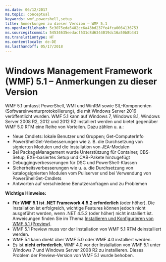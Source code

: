 ```yaml
---
ms.date: 06/12/2017
ms.topic: conceptual
keywords: wmf,powershell,setup
title: Anmerkungen zu dieser Version – WMF 5.1
ms.openlocfilehash: 5c3075eda5482cc6a43bd237fe4fca0064136753
ms.sourcegitcommit: 54534635eedacf531d8d6344019dc16a50b8b441
ms.translationtype: HT
ms.contentlocale: de-DE
ms.lasthandoff: 05/17/2018
---
```

# <a name="windows-management-framework-wmf-51-release-notes"></a>Windows Management Framework (WMF) 5.1 – Anmerkungen zu dieser Version #

WMF 5.1 umfasst PowerShell, WMI und WinRM sowie SIL-Komponenten (Softwareinventurprotokollierung), die mit Windows Server 2016 veröffentlicht wurden.
WMF 5.1 kann auf Windows 7, Windows 8.1, Windows Server 2008 R2, 2012 und 2012 R2 installiert werden und bietet gegenüber WMF 5.0 RTM eine Reihe von Vorteilen. Dazu zählen u. a.:

- Neue Cmdlets: lokale Benutzer und Gruppen; Get-ComputerInfo
- PowerShellGet-Verbesserungen wie z. B. die Durchsetzung von signierten Modulen und die Installation von JEA-Modulen
- Bei PackageManagement wurde Unterstützung für Container, CBS-Setup, EXE-basiertes Setup und CAB-Pakete hinzugefügt
- Debuggingverbesserungen für DSC und PowerShell-Klassen
- Sicherheitsverbesserungen wie u. a. die Durchsetzung von katalogsignierten Modulen vom Pullserver und bei Verwendung von PowerShellGet-Cmdlets
- Antworten auf verschiedene Benutzeranfragen und zu Problemen

**Wichtige Hinweise:**

- **Für WMF 5.1 ist .NET Framework 4.5.2 erforderlich** (oder höher). Die Installation ist erfolgreich, wichtige Features können jedoch nicht ausgeführt werden, wenn .NET 4.5.2 (oder höher) nicht installiert ist. Anweisungen finden Sie im Thema [Installieren und Konfigurieren von WMF 5.1 (Preview)](https://msdn.microsoft.com/powershell/wmf/5.1/install-configure).
- WMF 5.1 Preview muss vor der Installation von WMF 5.1 RTM deinstalliert werden.
- WMF 5.1 kann direkt über WMF 5.0 oder WMF 4.0 installiert werden.
- Es ist __nicht erforderlich__, WMF 4.0 vor der Installation von WMF 5.1 unter Windows 7 und Windows Server 2008 R2 zu installieren. Dieses Problem der Preview-Version von WMF 5.1 wurde behoben.
